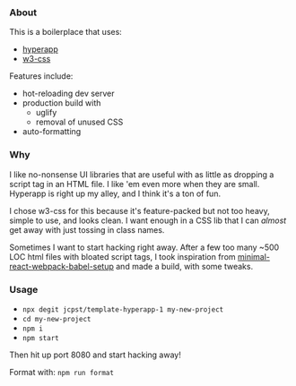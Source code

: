 ### About

This is a boilerplace that uses:

* [hyperapp](https://github.com/hyperapp/hyperapp)
* [w3-css](https://www.w3schools.com/w3css/default.asp)

Features include:

* hot-reloading dev server
* production build with
    * uglify
    * removal of unused CSS
* auto-formatting

### Why

I like no-nonsense UI libraries that are useful with as little as dropping a script tag in an HTML file. I like 'em even more when they are small. Hyperapp is right up my alley, and I think it's a ton of fun.

I chose w3-css for this because it's feature-packed but not too heavy, simple to use, and looks clean. I want enough in a CSS lib that I can _almost_ get away with just tossing in class names.

Sometimes I want to start hacking right away. After a few too many ~500 LOC html files with bloated script tags, I took inspiration from [minimal-react-webpack-babel-setup](https://github.com/rwieruch/minimal-react-webpack-babel-setup) and made a build, with some tweaks.

### Usage

* `npx degit jcpst/template-hyperapp-1 my-new-project`
* `cd my-new-project`
* `npm i`
* `npm start`

Then hit up port 8080 and start hacking away!

Format with: `npm run format`